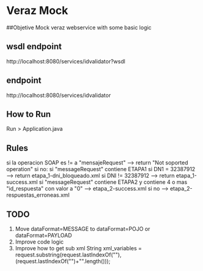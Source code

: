 # Veraz Mock


##Objetive
Mock veraz webservice with some basic logic 

## wsdl endpoint 
http://localhost:8080/services/idvalidator?wsdl
## endpoint
http://localhost:8080/services/idvalidator

## How to Run
Run > Application.java

## Rules
si la operacion SOAP es != a "mensajeRequest"
	--> return "Not soported operation"
si no:
	si "messageRequest" contiene ETAPA1
		si DN1 = 32387912 --> return etapa_1-dni_bloqueado.xml
		si DNI != 32387912 --> return etapa_1-success.xml
	si "messageRequest" contiene ETAPA2
		y contiene 4 o mas "id_respuesta" con valor a "0" --> etapa_2-success.xml
		si no --> etapa_2-respuestas_erroneas.xml
		
## TODO
1. Move dataFormat=MESSAGE to dataFormat=POJO or dataFormat=PAYLOAD
2. Improve code logic
3. Improve how to get sub xml 
	String xml_variables = request.substring(request.lastIndexOf("<variables>"),(request.lastIndexOf("</variables>")+"</variables>".length()));